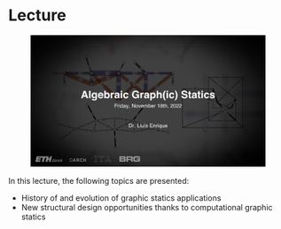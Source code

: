 # Lecture

<figure><img src="../../../.gitbook/assets/IV_lecture.jpg" alt=""><figcaption></figcaption></figure>

In this lecture, the following topics are presented:

* History of and evolution of graphic statics applications&#x20;
* New structural design opportunities thanks to computational graphic statics

